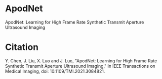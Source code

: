 # ApodNet
ApodNet: Learning for High Frame Rate Synthetic Transmit Aperture Ultrasound Imaging

# Citation
Y. Chen, J. Liu, X. Luo and J. Luo, "ApodNet: Learning for High Frame Rate Synthetic Transmit Aperture Ultrasound Imaging," in IEEE Transactions on Medical Imaging, doi: 10.1109/TMI.2021.3084821.
